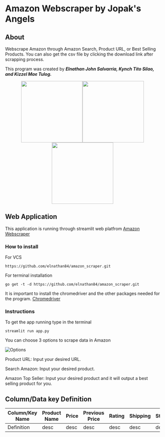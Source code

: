 # Amazon Webscraper by Jopak's Angels
## About
 Webscrape Amazon through Amazon Search, Product URL, or Best Selling Products. You can also get the csv file by clicking the download link after scrapping process.
 
 This program was created by _**Elnathan John Salvarria, Kynch Tito Silao, and Kizzel Mae Tulog.**_
 
<div align="center"><img src="https://user-images.githubusercontent.com/66759228/120319848-096f8d80-c314-11eb-8b74-8cfe9854c06c.png" width="200" height="200"><img src="https://user-images.githubusercontent.com/66759228/120319841-07a5ca00-c314-11eb-9d74-4ce316da5975.png" width="200" height="200"><img src="https://user-images.githubusercontent.com/66759228/120319736-eba22880-c313-11eb-9922-932aa34ad84f.png" width="200" height="200"></div>

## Web Application
This application is running through streamlit web platfrom
[Amazon Webscraper](https://streamlit.io/)

### How to install
For VCS

    https://github.com/elnathan84/amazon_scraper.git
For terminal installation

    go get -t -d https://github.com/elnathan84/amazon_scraper.git
    
It is important to install the chromedriver and the other packages needed for the program.
[Chromedriver](https://chromedriver.chromium.org/downloads)
### Instructions
To get the app running type in the terminal
  
    streamlit run app.py
You can choose 3 options to scrape data in Amazon

![Options](https://user-images.githubusercontent.com/66759228/120328167-28265200-c31d-11eb-92fb-b7bb05cbe2b1.PNG)

Product URL: Input your desired URL.

Search Amazon: Input your desired product.

Amazon Top Seller: Input your desired product and it will output a best selling product for you.

## Column/Data key Definition
| Column/Key Name | Product Name | Price | Previous Price | Rating | Shipping | Stock | Coupon |
| --- | --- | --- | --- | --- | --- | --- | --- | 
| Definition | desc | desc | desc | desc | desc | desc | desc | 
